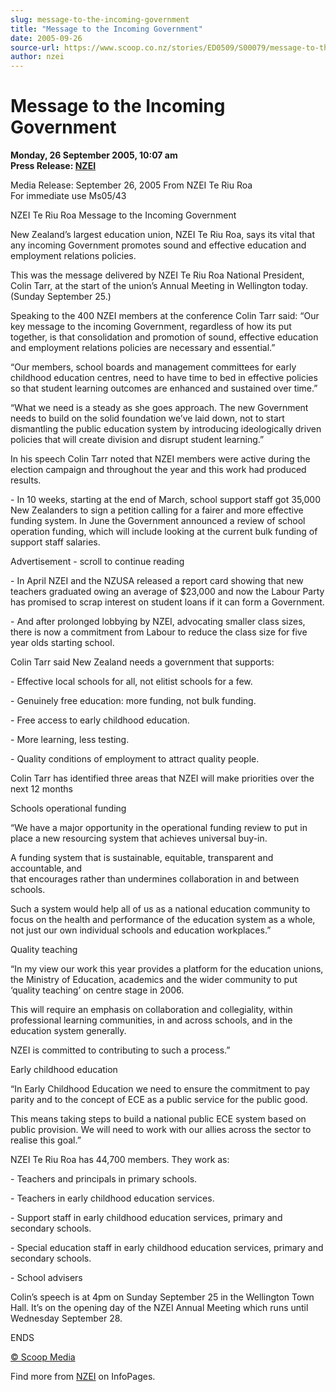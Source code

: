 ```yaml
---
slug: message-to-the-incoming-government
title: "Message to the Incoming Government"
date: 2005-09-26
source-url: https://www.scoop.co.nz/stories/ED0509/S00079/message-to-the-incoming-government.htm
author: nzei
---
```

Message to the Incoming Government
==================================

**Monday, 26 September 2005, 10:07 am**  
**Press Release: [NZEI](https://info.scoop.co.nz/NZEI)**

Media Release: September 26, 2005 From NZEI Te Riu Roa  
For immediate use Ms05/43

NZEI Te Riu Roa Message to the Incoming Government

New Zealand’s largest education union, NZEI Te Riu Roa, says its vital that any incoming Government promotes sound and effective education and employment relations policies.

This was the message delivered by NZEI Te Riu Roa National President, Colin Tarr, at the start of the union’s Annual Meeting in Wellington today. (Sunday September 25.)

Speaking to the 400 NZEI members at the conference Colin Tarr said: “Our key message to the incoming Government, regardless of how its put together, is that consolidation and promotion of sound, effective education and employment relations policies are necessary and essential.”

“Our members, school boards and management committees for early childhood education centres, need to have time to bed in effective policies so that student learning outcomes are enhanced and sustained over time.”

“What we need is a steady as she goes approach. The new Government needs to build on the solid foundation we’ve laid down, not to start dismantling the public education system by introducing ideologically driven policies that will create division and disrupt student learning.”

In his speech Colin Tarr noted that NZEI members were active during the election campaign and throughout the year and this work had produced results.

\- In 10 weeks, starting at the end of March, school support staff got 35,000 New Zealanders to sign a petition calling for a fairer and more effective funding system. In June the Government announced a review of school operation funding, which will include looking at the current bulk funding of support staff salaries.

Advertisement - scroll to continue reading





\- In April NZEI and the NZUSA released a report card showing that new teachers graduated owing an average of $23,000 and now the Labour Party has promised to scrap interest on student loans if it can form a Government.

\- And after prolonged lobbying by NZEI, advocating smaller class sizes, there is now a commitment from Labour to reduce the class size for five year olds starting school.

Colin Tarr said New Zealand needs a government that supports:

\- Effective local schools for all, not elitist schools for a few.

\- Genuinely free education: more funding, not bulk funding.

\- Free access to early childhood education.

\- More learning, less testing.

\- Quality conditions of employment to attract quality people.

Colin Tarr has identified three areas that NZEI will make priorities over the next 12 months

Schools operational funding

“We have a major opportunity in the operational funding review to put in place a new resourcing system that achieves universal buy-in.

A funding system that is sustainable, equitable, transparent and accountable, and  
that encourages rather than undermines collaboration in and between schools.

Such a system would help all of us as a national education community to focus on the health and performance of the education system as a whole, not just our own individual schools and education workplaces.”

Quality teaching

“In my view our work this year provides a platform for the education unions, the Ministry of Education, academics and the wider community to put ‘quality teaching’ on centre stage in 2006.

This will require an emphasis on collaboration and collegiality, within professional learning communities, in and across schools, and in the education system generally.

NZEI is committed to contributing to such a process.”

Early childhood education

“In Early Childhood Education we need to ensure the commitment to pay parity and to the concept of ECE as a public service for the public good.

This means taking steps to build a national public ECE system based on public provision. We will need to work with our allies across the sector to realise this goal.”

NZEI Te Riu Roa has 44,700 members. They work as:

\- Teachers and principals in primary schools.

\- Teachers in early childhood education services.

\- Support staff in early childhood education services, primary and secondary schools.

\- Special education staff in early childhood education services, primary and secondary schools.

\- School advisers

Colin’s speech is at 4pm on Sunday September 25 in the Wellington Town Hall. It’s on the opening day of the NZEI Annual Meeting which runs until Wednesday September 28.

ENDS

[© Scoop Media](http://www.scoop.co.nz/about/terms.html)

Find more from [NZEI](https://info.scoop.co.nz/NZEI) on InfoPages.